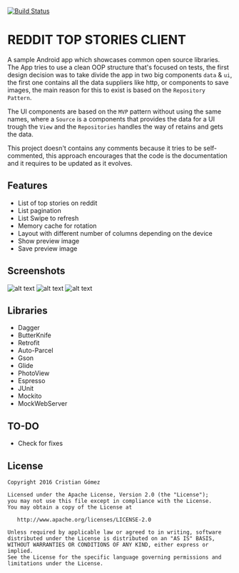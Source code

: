 [![Build Status](https://travis-ci.org/iyubinest/RedditTop50.svg?branch=master)](https://travis-ci.org/iyubinest/RedditTop50)

REDDIT TOP STORIES CLIENT
======

A sample Android app which showcases common open source libraries.
The App tries to use a clean OOP structure that's focused on tests, the first design decision was 
to take divide the app in two big components `data` & `ui`, the first one contains all the data 
suppliers like http, or components to save images, the main reason for this to exist is based on the 
`Repository Pattern`.
 
The UI components are based on the `MVP` pattern without using the same names, where a `Source` is 
a components that provides the data for a UI trough the `View` and the `Repositories` handles the 
way of retains and gets the data. 

This project doesn't contains any comments because it tries to be self-commented, this approach 
encourages that the code is the documentation and it requires to be updated as it evolves.

Features
---------

 * List of top stories on reddit
 * List pagination
 * List Swipe to refresh
 * Memory cache for rotation 
 * Layout with different number of columns depending on the device
 * Show preview image
 * Save preview image


Screenshots
---------

![alt text](https://github.com/iyubinest/RedditTop50/blob/master/app/src/main/res/mipmap-xxxhdpi/ic_launcher.png?raw=true "App Icon")
![alt text](https://github.com/iyubinest/RedditTop50/blob/master/art/list.png "Screnshoot Reddit Posts")
![alt text](https://github.com/iyubinest/RedditTop50/blob/master/art/detail.png "Screnshoot Reddit Preview")


Libraries
---------

 * Dagger
 * ButterKnife
 * Retrofit
 * Auto-Parcel
 * Gson
 * Glide
 * PhotoView
 * Espresso
 * JUnit
 * Mockito
 * MockWebServer
 
 
TO-DO
---------

 * Check for fixes


License
-------

    Copyright 2016 Cristian Gómez

    Licensed under the Apache License, Version 2.0 (the "License");
    you may not use this file except in compliance with the License.
    You may obtain a copy of the License at

       http://www.apache.org/licenses/LICENSE-2.0

    Unless required by applicable law or agreed to in writing, software
    distributed under the License is distributed on an "AS IS" BASIS,
    WITHOUT WARRANTIES OR CONDITIONS OF ANY KIND, either express or implied.
    See the License for the specific language governing permissions and
    limitations under the License.
